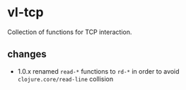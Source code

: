 # vl-tcp

Collection of functions for TCP interaction.

## changes

* 1.0.x renamed `read-*` functions to `rd-*` in order to avoid `clojure.core/read-line` collision

